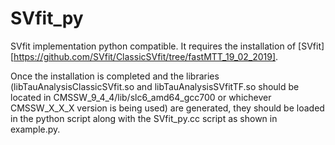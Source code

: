 # SVfit_py
SVfit implementation python compatible. It requires the installation of [SVfit][https://github.com/SVfit/ClassicSVfit/tree/fastMTT_19_02_2019].

Once the installation is completed and the libraries (libTauAnalysisClassicSVfit.so and libTauAnalysisSVfitTF.so should be located in CMSSW_9_4_4/lib/slc6_amd64_gcc700 or whichever CMSSW_X_X_X version is being used) are generated, they should be loaded in the python script along with the SVfit_py.cc script as shown in example.py.
